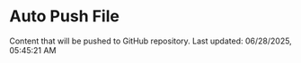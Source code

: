 # Auto Push File

Content that will be pushed to GitHub repository.
Last updated: 06/28/2025, 05:45:21 AM